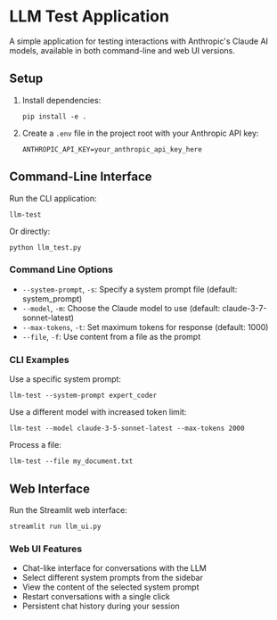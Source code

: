 # LLM Test Application

A simple application for testing interactions with Anthropic's Claude AI models, available in both command-line and web UI versions.

## Setup

1. Install dependencies:
   ```
   pip install -e .
   ```

2. Create a `.env` file in the project root with your Anthropic API key:
   ```
   ANTHROPIC_API_KEY=your_anthropic_api_key_here
   ```

## Command-Line Interface

Run the CLI application:
```
llm-test
```

Or directly:
```
python llm_test.py
```

### Command Line Options

- `--system-prompt`, `-s`: Specify a system prompt file (default: system_prompt)
- `--model`, `-m`: Choose the Claude model to use (default: claude-3-7-sonnet-latest)
- `--max-tokens`, `-t`: Set maximum tokens for response (default: 1000)
- `--file`, `-f`: Use content from a file as the prompt

### CLI Examples

Use a specific system prompt:
```
llm-test --system-prompt expert_coder
```

Use a different model with increased token limit:
```
llm-test --model claude-3-5-sonnet-latest --max-tokens 2000
```

Process a file:
```
llm-test --file my_document.txt
```

## Web Interface

Run the Streamlit web interface:
```
streamlit run llm_ui.py
```

### Web UI Features

- Chat-like interface for conversations with the LLM
- Select different system prompts from the sidebar
- View the content of the selected system prompt
- Restart conversations with a single click
- Persistent chat history during your session
